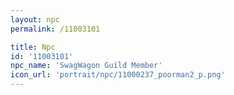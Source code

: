 ```yaml
---
layout: npc
permalink: /11003101

title: Npc
id: '11003101'
npc_name: 'SwagWagon Guild Member'
icon_url: 'portrait/npc/11000237_poorman2_p.png'
---
```

